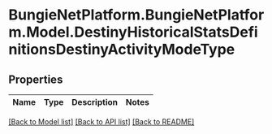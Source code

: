 # BungieNetPlatform.BungieNetPlatform.Model.DestinyHistoricalStatsDefinitionsDestinyActivityModeType
## Properties

Name | Type | Description | Notes
------------ | ------------- | ------------- | -------------

[[Back to Model list]](../README.md#documentation-for-models) [[Back to API list]](../README.md#documentation-for-api-endpoints) [[Back to README]](../README.md)

